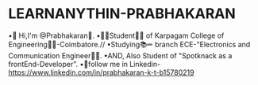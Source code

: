 # LEARNANYTHIN-PRABHAKARAN

•👋 Hi,I'm @Prabhakaran👋.
•👩‍🎓Student👩‍🎓 of Karpagam College of Engineering👨‍🔧-Coimbatore.//
•Studying📚✏ branch ECE-"Electronics and Communication Engineer👨‍🔧.
•AND, Also Student of "Spotknack as a frontEnd-Developer".
•👣follow me in Linkedin- https://www.linkedin.com/in/prabhakaran-k-t-b15780219
